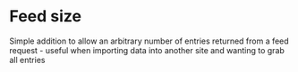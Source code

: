 Feed size
=========

Simple addition to allow an arbitrary number of entries returned from a
feed request - useful when importing data into another site and wanting
to grab all entries
